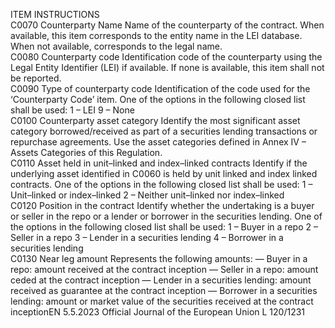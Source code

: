  
ITEM  INSTRUCTIONS  
C0070  Counterparty Name  Name of the counterparty of the contract. 
When available, this item corresponds to the entity name in the LEI database. When not 
available, corresponds to the legal name.  
C0080  Counterparty code  Identification code of the counterparty using the Legal Entity Identifier (LEI) if available. 
If none is available, this item shall not be reported.  
C0090  Type of counterparty 
code  Identification of the code used for the ‘Counterparty Code’ item. One of the options in the 
following closed list shall be used: 
1 – LEI 
9 – None  
C0100  Counterparty asset 
category  Identify the most significant asset category borrowed/received as part of a securities lending 
transactions or repurchase agreements. 
Use the asset categories defined in Annex IV – Assets Categories of this Regulation.  
C0110  Asset held in unit–linked 
and index–linked 
contracts  Identify if the underlying asset identified in C0060 is held by unit linked and index linked 
contracts. One of the options in the following closed list shall be used: 
1 – Unit–linked or index–linked 
2 – Neither unit–linked nor index–linked  
C0120  Position in the contract  Identify whether the undertaking is a buyer or seller in the repo or a lender or borrower in 
the securities lending. One of the options in the following closed list shall be used: 
1 – Buyer in a repo 
2 – Seller in a repo 
3 – Lender in a securities lending 
4 – Borrower in a securities lending  
C0130  Near leg amount  Represents the following amounts: 
— Buyer in a repo: amount received at the contract inception 
— Seller in a repo: amount ceded at the contract inception 
— Lender in a securities lending: amount received as guarantee at the contract inception 
— Borrower in a securities lending: amount or market value of the securities received at the 
contract inceptionEN  5.5.2023 Official Journal of the European Union L 120/1231